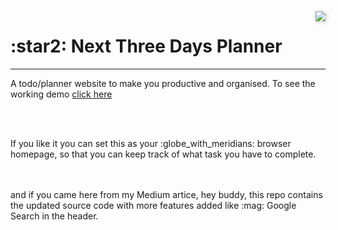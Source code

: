 <img src="./docs/logo192.ico" align="right" style="box-shadow: 1px 1px 7px #ccc;"/>
<h1> :star2: Next Three Days Planner</h1>
<hr/>
<p>A todo/planner website to make you productive and organised. To see the working demo <a href="https://mohit0101.github.io/next-3-days-plan-browser-homepage/">click here</a></p>

<br />
<br />

<p>If you like it you can set this as your :globe_with_meridians: browser homepage, so that you can keep track of what task you have to complete.</p>

<br />
<br />
and if you came here from my Medium artice, hey buddy, this repo contains the updated source code with more features added like :mag: Google Search in the header.